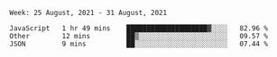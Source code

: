 <!--START_SECTION:waka-->
```text
Week: 25 August, 2021 - 31 August, 2021

JavaScript   1 hr 49 mins    ████████████████████▓░░░░   82.96 % 
Other        12 mins         ██▒░░░░░░░░░░░░░░░░░░░░░░   09.57 % 
JSON         9 mins          ██░░░░░░░░░░░░░░░░░░░░░░░   07.44 % 
```
<!--END_SECTION:waka-->
